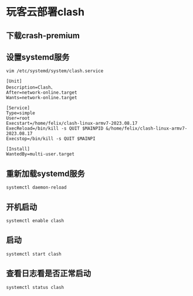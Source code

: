 # 玩客云部署clash

## 下载crash-premium

## 设置systemd服务
```vim /etc/systemd/system/clash.service```

```
[Unit]
Description=Clash、
After=network-online.target
Wants=network-online.target

[Service]
Type=simple
User=root
Execstart=/home/felix/clash-linux-armv7-2023.08.17
ExecReload=/bin/kill -s QUIT $MAINPID &/home/felix/clash-linux-armv7-2023.08.17
Execstop=/bin/kill -s QUIT $MAINPI

[Install]
WantedBy=multi-user.target
```

## 重新加载systemd服务
```systemctl daemon-reload```

## 开机启动
```systemctl enable clash```

## 启动
```systemctl start clash```

## 查看日志看是否正常启动
```systemctl status clash```